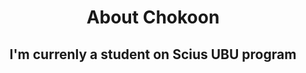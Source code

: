 <h3>
   <picture align = "center>
   <img src="https://fonts.gstatic.com/s/e/notoemoji/latest/1fae0/512.gif" alt="🫠" width="80" height="80">
   </picture>
</h3>
<h1 align = "center">
   About Chokoon
</h1>
<h2 align = "center">
   I'm currenly a student on Scius UBU program
</h2>
